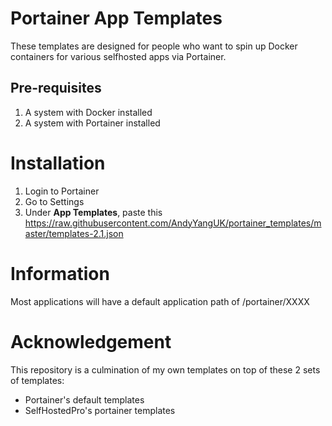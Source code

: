 # Portainer App Templates

These templates are designed for people who want to spin up Docker containers for various selfhosted apps via Portainer.

## Pre-requisites
1. A system with Docker installed
2. A system with Portainer installed

# Installation

1. Login to Portainer
2. Go to Settings
3. Under **App Templates**, paste this
https://raw.githubusercontent.com/AndyYangUK/portainer_templates/master/templates-2.1.json

# Information

Most applications will have a default application path of /portainer/XXXX

# Acknowledgement

This repository is a culmination of my own templates on top of these 2 sets of templates:
* Portainer's default templates
* SelfHostedPro's portainer templates
